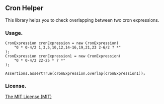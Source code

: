 ## Cron Helper

This library helps you to check overlapping between two cron expressions.

### Usage.

```
CronExpression cronExpression = new CronExpression(
	"0 * 0-4/2 1,3,5,10,12,14-16,19,21,23 2-6/2 ? *"
);
CronExpression cronExpression1 = new CronExpression(
	"0 * 0-4/2 22-25 * ? *"
);

Assertions.assertTrue(cronExpression.overlap(cronExpression1));
```

### License.

[The MIT License (MIT)](LICENSE)
